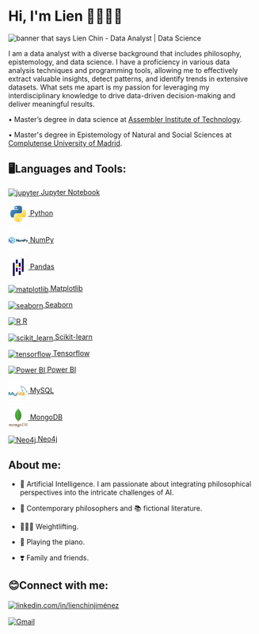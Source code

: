 # Hi, I'm Lien 👩🏻‍💻🌺
<img src="https://github.com/lienchinjimenez/lienchinjimenez/blob/98d053905d4e109e979abbeb895105e35ae99ed0/Lien_Chin.png" alt="banner that says Lien Chin - Data Analyst | Data Science">

I am a data analyst with a diverse background that includes philosophy, epistemology, and data science. I have a proficiency in various data analysis techniques and programming tools, allowing me to effectively extract valuable insights, detect patterns, and identify trends in extensive datasets. What sets me apart is my passion for leveraging my interdisciplinary knowledge to drive data-driven decision-making and deliver meaningful results.

• Master’s degree in data science at [Assembler Institute of Technology](https://assemblerinstitute.com/).

• Master's degree in Epistemology of Natural and Social Sciences at [Complutense University of Madrid](https://www.ucm.es/).


## 🖥️Languages and Tools:

<p>
    <a href="https://jupyter.org" target="_blank" rel="noreferrer" style="display:inline-block;margin-right: 10px;">
        <img src="https://upload.wikimedia.org/wikipedia/commons/3/38/Jupyter_logo.svg" alt="jupyter" width="40" height="40" style="vertical-align:middle;"/>
        Jupyter Notebook
    </a> 
</p>
<p>
    <a href="https://www.python.org" target="_blank" rel="noreferrer" style="display:inline-block;margin-right: 10px;">
        <img src="https://raw.githubusercontent.com/devicons/devicon/master/icons/python/python-original.svg" alt="python" width="40" height="40" style="vertical-align:middle;"/>
        Python
    </a> 
</p>
<p>
    <a href="https://numpy.org/" target="_blank" rel="noreferrer" style="display:inline-block;margin-right: 10px;">
        <img src="https://raw.githubusercontent.com/devicons/devicon/master/icons/numpy/numpy-original-wordmark.svg" alt="numpy" width="40" height="40" style="vertical-align:middle;"/>
        NumPy
    </a> 
</p>
<p>
    <a href="https://pandas.pydata.org/" target="_blank" rel="noreferrer" style="display:inline-block;margin-right: 10px;">
        <img src="https://raw.githubusercontent.com/devicons/devicon/2ae2a900d2f041da66e950e4d48052658d850630/icons/pandas/pandas-original.svg" alt="pandas" width="40" height="40" style="vertical-align:middle;"/>
        Pandas
    </a> 
</p>

<p>
    <a href="https://matplotlib.org/" target="_blank" rel="noreferrer" style="display:inline-block;margin-right: 10px;">
        <img src="https://upload.wikimedia.org/wikipedia/commons/thumb/8/84/Matplotlib_icon.svg/360px-Matplotlib_icon.svg.png?20150311090915" alt="matplotlib" width="40" height="40" style="vertical-align:middle;"/>
        Matplotlib
    </a> 
</p>
<p>
    <a href="https://seaborn.pydata.org/" target="_blank" rel="noreferrer" style="display:inline-block;margin-right: 10px;">
        <img src="https://seaborn.pydata.org/_images/logo-mark-lightbg.svg" alt="seaborn" width="40" height="40" style="vertical-align:middle;"/>
        Seaborn
    </a>
</p>
<p>
        <a href="https://www.r-project.org/" target="_blank" rel="noreferrer" style="display:inline-block;margin-right: 10px;">
        <img src="https://www.r-project.org/logo/Rlogo.svg" alt="R" width="40" height="40" style="vertical-align:middle;"/>
        R
    </a> 
</p>

<p>
    <a href="https://scikit-learn.org/" target="_blank" rel="noreferrer" style="display:inline-block;margin-right: 10px;">
        <img src="https://upload.wikimedia.org/wikipedia/commons/0/05/Scikit_learn_logo_small.svg" alt="scikit_learn" width="40" height="40" style="vertical-align:middle;"/>
        Scikit-learn
    </a> 
</p>

<p>
    <a href="https://www.tensorflow.org" target="_blank" rel="noreferrer" style="display:inline-block;margin-right: 10px;">
        <img src="https://www.vectorlogo.zone/logos/tensorflow/tensorflow-icon.svg" alt="tensorflow" width="40" height="40" style="vertical-align:middle;"/>
        Tensorflow
    </a> 
</p>

<p>
    <a href="https://powerbi.microsoft.com/" target="_blank" rel="noreferrer" style="display:inline-block;margin-right: 10px;">
        <img src="https://raw.githubusercontent.com/microsoft/PowerBI-Icons/main/SVG/Desktop.svg" alt="Power BI" width="40" height="40" style="vertical-align:middle;"/>
        Power BI
    </a>
</p>

<p>
    <a href="https://www.mysql.com/" target="_blank" rel="noreferrer" style="display:inline-block;margin-right: 10px;">
        <img src="https://raw.githubusercontent.com/devicons/devicon/master/icons/mysql/mysql-original-wordmark.svg" alt="mysql" width="40" height="40" style="vertical-align:middle;"/>
        MySQL
    </a>
</p>

<p>
    <a href="https://www.mongodb.com/" target="_blank" rel="noreferrer" style="display:inline-block;margin-right: 10px;">
        <img src="https://raw.githubusercontent.com/devicons/devicon/master/icons/mongodb/mongodb-original-wordmark.svg" alt="mongodb" width="40" height="40" style="vertical-align:middle;"/>
        MongoDB
    </a>
</p>
<p>
    <a href="https://neo4j.com/" target="_blank" rel="noreferrer" style="display:inline-block;margin-right: 10px;">
        <img src="https://www.vectorlogo.zone/logos/neo4j/neo4j-icon.svg" alt="Neo4j" width="40" height="40" style="vertical-align:middle;"/>
        Neo4j
    </a>
</p>




## About me:

- 🧠 Artificial Intelligence. I am passionate about integrating philosophical perspectives into the intricate challenges of AI.

- 💭 Contemporary philosophers and 📚 fictional literature.

- 🏋🏻‍♀️ Weightlifting.

- 🎹 Playing the piano.

- ❣️ Family and friends. 




## 😊Connect with me: 
<p align="left">
<a href="https://linkedin.com/in/lienchinjiménez" target="blank"><img align="center" src="https://raw.githubusercontent.com/rahuldkjain/github-profile-readme-generator/master/src/images/icons/Social/linked-in-alt.svg" alt="linkedin.com/in/lienchinjiménez" height="30" width="40" /></a>
</p>
<p align="left">
<a href="mailto:lienchinjimenez@gmail.com" target="_blank"><img align="center" src="https://cdn.jsdelivr.net/gh/devicons/devicon/icons/google/google-original.svg" alt="Gmail" height="30" width="40" /></a>
</p>

